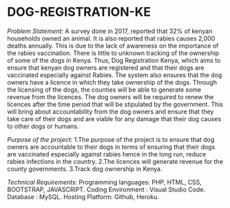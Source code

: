 # DOG-REGISTRATION-KE
*Problem Statement:*
A survey done in 2017, reported that 32% of kenyan households owned an animal. It is also reported that rabies causes 2,000 deaths annually. This is due to the lack of awareness on the importance of the rabies vaccination. There is little to unknown tracking of the ownership of some of the dogs in Kenya. 
Thus, Dog Registration Kenya, which aims to ensure that kenyan dog owners are registered and that their dogs are vaccinated especially against Rabies. The system also ensures that the dog owners have a licence in which they take ownership of the dogs. Through the licensing of the dogs, the counties will be able to generate some revenue from the licences. The dog owners will be required to renew the licences after the time period that will be stipulated by the government.  This will bring about accountability from the dog owners and ensure that they take care of their dogs and are viable for any damage that their dog causes to other dogs or humans. 

*Purpose of the project:* 
1.The purpose of the project is to ensure that dog owners are accountable to their dogs in terms of ensuring that their dogs are vaccinated especially against rabies hence in the long run, reduce rabies infections in the country.
2.The licences will generate revenue for the county governments. 
3.Track dog ownership in Kenya.

*Technical Requirements:* 
Programming languages: PHP, HTML, CSS, BOOTSTRAP, JAVASCRIPT.
Coding Environment : Visual Studio Code.
Database : MySQL.
Hosting Platform: Github, Heroku.

